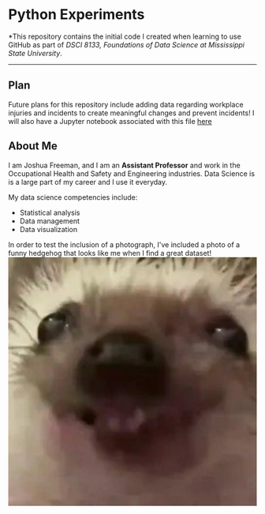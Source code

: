 # Python Experiments

*This repository contains the initial code I created when learning to use GitHub as part of _DSCI 8133, Foundations of Data Science at Mississippi State University_.

---

## Plan

Future plans for this repository include adding data regarding workplace injuries and incidents to create meaningful changes and prevent incidents! I will also have a 
Jupyter notebook associated with this file [here](https://jupyter.org/)

## About Me

I am Joshua Freeman, and I am an **Assistant Professor** and work in the Occupational Health and Safety and Engineering industries. Data Science is is a large part of my career and I use it everyday.

My data science competencies include:
- Statistical analysis
- Data management
- Data visualization

In order to test the inclusion of a photograph, I've included a photo of a funny hedgehog that looks like me when I find a great dataset!
![Smiling Hedgehog](IMG_4114.png)

